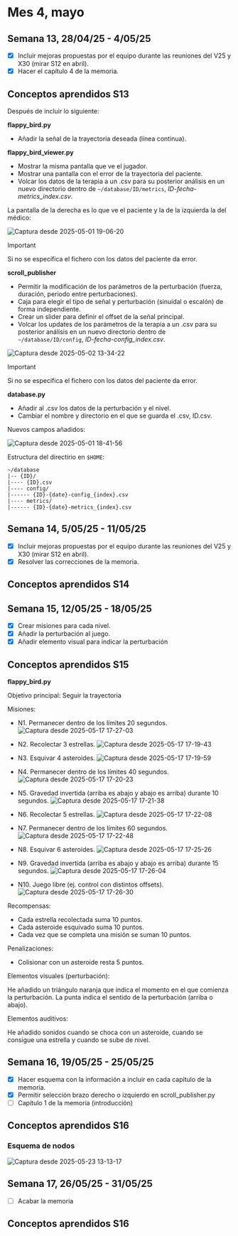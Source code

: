 # Mes 4, mayo

## Semana 13, 28/04/25 - 4/05/25

- [x] Incluir mejoras propuestas por el equipo durante las reuniones del V25 y X30 (mirar S12 en abril).
- [x] Hacer el capítulo 4 de la memoria.

## Conceptos aprendidos S13

Después de incluir lo siguiente:

**flappy_bird.py**
- Añadir la señal de la trayectoría deseada (línea continua).

**flappy_bird_viewer.py**
- Mostrar la misma pantalla que ve el jugador.
- Mostrar una pantalla con el error de la trayectoria del paciente.
- Volcar los datos de la terapia a un .csv para su posterior análisis en un nuevo directorio dentro de `~/database/ID/metrics`, *ID-fecha-metrics_index.csv*.

La pantalla de la derecha es lo que ve el paciente y la de la izquierda la del médico:

![Captura desde 2025-05-01 19-06-20](https://github.com/user-attachments/assets/d107398b-cacf-4f1a-912a-f8391263e598)


> [!IMPORTANT]
> Si no se especifica el fichero con los datos del paciente da error.

**scroll_publisher**
- Permitir la modificación de los parámetros de la perturbación (fuerza, duración, periodo entre perturbaciones).
- Caja para elegir el tipo de señal y perturbación (sinuidal o escalón) de forma independiente.
- Crear un slider para definir el offset de la señal principal.
- Volcar los updates de los parámetros de la terapia a un .csv para su posterior análisis en un nuevo directorio dentro de `~/database/ID/config`, *ID-fecha-config_index.csv*.

![Captura desde 2025-05-02 13-34-22](https://github.com/user-attachments/assets/ba85b81c-984d-42fc-9a08-5b8937fde873)


> [!IMPORTANT]
> Si no se especifica el fichero con los datos del paciente da error.

**database.py**
- Añadir al .csv los datos de la perturbación y el nivel.
- Cambiar el nombre y directorio en el que se guarda el .csv, ID.csv.

Nuevos campos añadidos:

![Captura desde 2025-05-01 18-41-56](https://github.com/user-attachments/assets/be9a6298-6f76-4997-ba7e-7aef582e7f2e)


Estructura del directirio en `$HOME`:
```
~/database
|-- {ID}/
|---- {ID}.csv
|---- config/
|------ {ID}-{date}-config_{index}.csv
|---- metrics/
|------ {ID}-{date}-metrics_{index}.csv
```

## Semana 14, 5/05/25 - 11/05/25

- [x] Incluir mejoras propuestas por el equipo durante las reuniones del V25 y X30 (mirar S12 en abril).
- [x] Resolver las correcciones de la memoria.

## Conceptos aprendidos S14



## Semana 15, 12/05/25 - 18/05/25

- [x] Crear misiones para cada nivel.
- [x] Añadir la perturbación al juego.
- [x] Añadir elemento visual para indicar la perturbación

## Conceptos aprendidos S15

**flappy_bird.py**

Objetivo principal: Seguir la trayectoria

Misiones:
* N1. Permanecer dentro de los límites 20 segundos.
![Captura desde 2025-05-17 17-27-03](https://github.com/user-attachments/assets/8b2fdcd1-884e-4fca-9f7a-fb00e02dfffd)

* N2. Recolectar 3 estrellas.
![Captura desde 2025-05-17 17-19-43](https://github.com/user-attachments/assets/c003d421-82d6-44e4-a67e-c301ad64ea35)

* N3. Esquivar 4 asteroides.
![Captura desde 2025-05-17 17-19-59](https://github.com/user-attachments/assets/bcb02742-6a2d-4de0-9dc2-e56dfb90a577)

* N4. Permanecer dentro de los límites 40 segundos.
![Captura desde 2025-05-17 17-20-23](https://github.com/user-attachments/assets/d8a79eda-2476-46c0-9af8-d8e04bada8e9)

* N5. Gravedad invertida (arriba es abajo y abajo es arriba) durante 10 segundos.
![Captura desde 2025-05-17 17-21-38](https://github.com/user-attachments/assets/4968f536-7ad3-4eb3-ba7a-faad2176f7ff)

* N6. Recolectar 5 estrellas.
![Captura desde 2025-05-17 17-22-08](https://github.com/user-attachments/assets/4c6f09e9-25c4-4795-89aa-38756220c8b0)

* N7. Permanecer dentro de los límites 60 segundos.
![Captura desde 2025-05-17 17-22-48](https://github.com/user-attachments/assets/8d7be9a4-3a24-4e5c-afa5-24d8c2305fa7)

* N8. Esquivar 6 asteroides.
![Captura desde 2025-05-17 17-25-26](https://github.com/user-attachments/assets/04ea349f-2a8d-4b47-a42c-0149bdd62d48)

* N9. Gravedad invertida (arriba es abajo y abajo es arriba) durante 15 segundos.
![Captura desde 2025-05-17 17-26-04](https://github.com/user-attachments/assets/c2756784-182e-4adc-b46b-40c7ebb01aa4)

* N10. Juego libre (ej. control con distintos offsets).
![Captura desde 2025-05-17 17-26-30](https://github.com/user-attachments/assets/f0a58955-e31f-4c1d-be13-6a1cc2718b32)


Recompensas:
* Cada estrella recolectada suma 10 puntos.
* Cada asteroide esquivado suma 10 puntos.
* Cada vez que se completa una misión se suman 10 puntos.

Penalizaciones:
* Colisionar con un asteroide resta 5 puntos.

Elementos visuales (perturbación):

He añadido un triángulo naranja que indica el momento en el que comienza la perturbación. La punta indica el sentido de la perturbación (arriba o abajo).

Elementos auditivos:

He añadido sonidos cuando se choca con un asteroide, cuando se consigue una estrella y cuando se sube de nivel.

## Semana 16, 19/05/25 - 25/05/25

- [x] Hacer esquema con la información a incluir en cada capítulo de la memoria.
- [x] Permitir selección brazo derecho o izquierdo en scroll_publisher.py
- [ ] Capítulo 1 de la memoria (introducción)

## Conceptos aprendidos S16

### Esquema de nodos

![Captura desde 2025-05-23 13-13-17](https://github.com/user-attachments/assets/55ceceaa-e106-4ccb-b1d6-f09da4bf9f4b)

## Semana 17, 26/05/25 - 31/05/25

- [ ] Acabar la memoria

## Conceptos aprendidos S16

